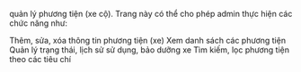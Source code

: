 quản lý phương tiện (xe cộ). Trang này có thể cho phép admin thực hiện các chức năng như:

Thêm, sửa, xóa thông tin phương tiện (xe)
Xem danh sách các phương tiện
Quản lý trạng thái, lịch sử sử dụng, bảo dưỡng xe
Tìm kiếm, lọc phương tiện theo các tiêu chí